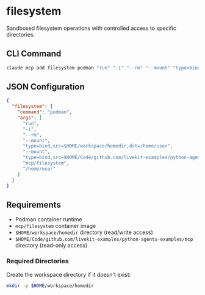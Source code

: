 # filesystem

Sandboxed filesystem operations with controlled access to specific directories.

## CLI Command
```bash
claude mcp add filesystem podman "run" "-i" "--rm" "--mount" "type=bind,src=$HOME/workspace/homedir,dst=/home/user" "--mount" "type=bind,src=$HOME/Code/github.com/livekit-examples/python-agents-examples/mcp,dst=/home/user/dna,ro" "mcp/filesystem" "/home/user"
```

## JSON Configuration
```json
{
  "filesystem": {
    "command": "podman",
    "args": [
      "run",
      "-i",
      "--rm",
      "--mount",
      "type=bind,src=$HOME/workspace/homedir,dst=/home/user",
      "--mount",
      "type=bind,src=$HOME/Code/github.com/livekit-examples/python-agents-examples/mcp,dst=/home/user/dna,ro",
      "mcp/filesystem",
      "/home/user"
    ]
  }
}
```

## Requirements
- Podman container runtime
- `mcp/filesystem` container image
- `$HOME/workspace/homedir` directory (read/write access)
- `$HOME/Code/github.com/livekit-examples/python-agents-examples/mcp` directory (read-only access)

### Required Directories
Create the workspace directory if it doesn't exist:
```bash
mkdir -p $HOME/workspace/homedir
```